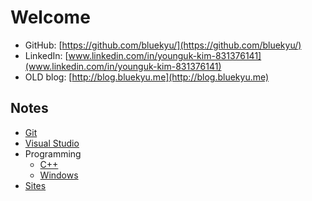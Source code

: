 # Welcome

- GitHub: [https://github.com/bluekyu/](https://github.com/bluekyu/)
- LinkedIn: [www.linkedin.com/in/younguk-kim-831376141](www.linkedin.com/in/younguk-kim-831376141)
- OLD blog: [http://blog.bluekyu.me](http://blog.bluekyu.me)

## Notes

- [Git](notes/git.md)
- [Visual Studio](notes/visual_studio.md)
- Programming
  - [C++](notes/programming/cpp.md)
  - [Windows](notes/programming/windows.md)
- [Sites](notes/sites.md)
